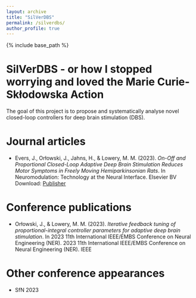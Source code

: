 ```yaml
---
layout: archive
title: "SilVerDBS"
permalink: /silverdbs/
author_profile: true
---
```


{% include base_path %}

SilVerDBS - or how I stopped worrying and loved the Marie Curie-Skłodowska Action
=====
The goal of this project is to propose and systematically analyse novel closed-loop controllers for deep brain stimulation (DBS).

Journal articles
=====
* Evers, J., Orłowski, J., Jahns, H., & Lowery, M. M. (2023). *On-Off and Proportional Closed-Loop Adaptive Deep Brain Stimulation Reduces Motor Symptoms in Freely Moving Hemiparkinsonian Rats*. In Neuromodulation: Technology at the Neural Interface. Elsevier BV Download: <a href="https://doi.org/10.1016/j.neurom.2023.03.018"><u>Publisher</u></a>


Conference publications
=====
* Orłowski, J., & Lowery, M. M. (2023). *Iterative feedback tuning of proportional-integral controller parameters for adaptive deep brain stimulation*. In 2023 11th International IEEE/EMBS Conference on Neural Engineering (NER). 2023 11th International IEEE/EMBS Conference on Neural Engineering (NER). IEEE

Other conference appearances
====
* SfN 2023
